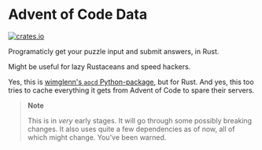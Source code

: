 # Advent of Code Data

[![crates.io](https://img.shields.io/crates/v/aocd)](https://crates.io/crates/aocd)

Programaticly get your puzzle input and submit answers, in Rust.

Might be useful for lazy Rustaceans and speed hackers.

Yes, this is [wimglenn's `aocd` Python-package](https://github.com/wimglenn/advent-of-code-data), but for Rust. And
yes, this too tries to cache everything it gets from Advent of Code to spare their servers.

> **Note**
>
> This is in _very_ early stages. It will go through some possibly breaking changes. It also uses quite a few
> dependencies as of now, all of which might change. You've been warned.
